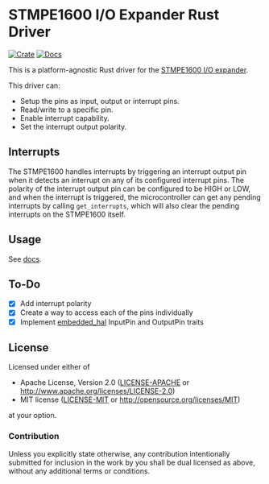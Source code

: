 # STMPE1600 I/O Expander Rust Driver

[![Crate](https://img.shields.io/crates/v/stmpe1600.svg)](https://crates.io/crates/stmpe1600)
[![Docs](https://docs.rs/stmpe1600/badge.svg)](https://docs.rs/stmpe1600)

This is a platform-agnostic Rust driver for the [STMPE1600 I/O expander](https://www.st.com/en/interfaces-and-transceivers/stmpe1600.html).

This driver can:
- Setup the pins as input, output or interrupt pins.
- Read/write to a specific pin.
- Enable interrupt capability.
- Set the interrupt output polarity.

## Interrupts

The STMPE1600 handles interrupts by triggering an interrupt output pin when it detects an interrupt on any of its configured interrupt pins.
The polarity of the interrupt output pin can be configured to be HIGH or LOW, and when the interrupt is triggered, the microcontroller can
get any pending interrupts by calling `get_interrupts`, which will also clear the pending interrupts on the STMPE1600 itself.

## Usage
See [docs](https://docs.rs/stmpe1600).

## To-Do
- [X] Add interrupt polarity
- [X] Create a way to access each of the pins individually
- [X] Implement [embedded_hal](https://github.com/rust-embedded/embedded-hal) InputPin and OutputPin traits

## License

Licensed under either of

 * Apache License, Version 2.0 ([LICENSE-APACHE](LICENSE-APACHE) or http://www.apache.org/licenses/LICENSE-2.0)
 * MIT license ([LICENSE-MIT](LICENSE-MIT) or http://opensource.org/licenses/MIT)

at your option.

### Contribution

Unless you explicitly state otherwise, any contribution intentionally submitted
for inclusion in the work by you shall be dual licensed as above, without any
additional terms or conditions.